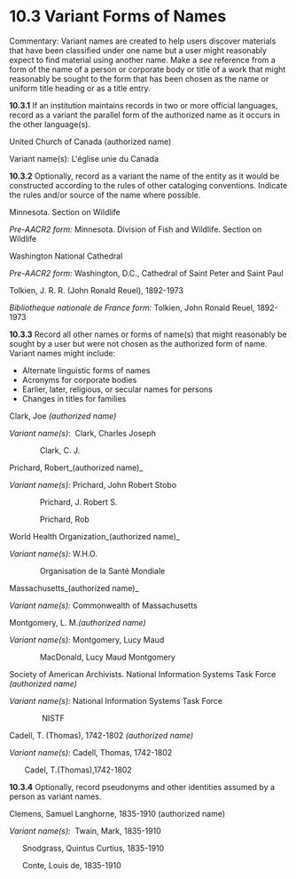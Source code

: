 # 10.3 Variant Forms of Names

Commentary: Variant names are created to help users discover materials that have been classified under one name but a user might reasonably expect to find material using another name. Make a _see_ reference from a form of the name of a person or corporate body or title of a work that might reasonably be sought to the form that has been chosen as the name or uniform title heading or as a title entry.

**10.3.1** If an institution maintains records in two or more official languages, record as a variant the parallel form of the authorized name as it occurs in the other language(s).

United Church of Canada (authorized name)

Variant name(s): L'église unie du Canada

**10.3.2** Optionally, record as a variant the name of the entity as it would be constructed according to the rules of other cataloging conventions. Indicate the rules and/or source of the name where possible.

Minnesota. Section on Wildlife

_Pre-AACR2 form:_ Minnesota. Division of Fish and Wildlife. Section on Wildlife

Washington National Cathedral

_Pre-AACR2 form:_ Washington, D.C., Cathedral of Saint Peter and Saint Paul

Tolkien, J. R. R. (John Ronald Reuel), 1892-1973

_Bibliotheque nationale de France form:_ Tolkien, John Ronald Reuel, 1892-1973

**10.3.3** Record all other names or forms of name(s) that might reasonably be sought by a user but were not chosen as the authorized form of name. Variant names might include:

*   Alternate linguistic forms of names
*   Acronyms for corporate bodies
*   Earlier, later, religious, or secular names for persons
*   Changes in titles for families

Clark, Joe _(authorized name)_

_Variant name(s)_:  Clark, Charles Joseph

              Clark, C. J.

Prichard, Robert_(authorized name)_

_Variant name(s):_ Prichard, John Robert Stobo

              Prichard, J. Robert S.

              Prichard, Rob

World Health Organization_(authorized name)_

_Variant name(s):_ W.H.O.

              Organisation de la Santé Mondiale

Massachusetts_(authorized name)_

_Variant name(s):_ Commonwealth of Massachusetts

Montgomery, L. M._(authorized name)_

_Variant name(s):_ Montgomery, Lucy Maud

              MacDonald, Lucy Maud Montgomery

Society of American Archivists. National Information Systems Task Force _(authorized name)_

_Variant name(s):_ National Information Systems Task Force

               NISTF

Cadell, T. (Thomas), 1742-1802 _(authorized name)_

_Variant name(s):_ Cadell, Thomas, 1742-1802

       Cadel, T.(Thomas),1742-1802

**10.3.4** Optionally, record pseudonyms and other identities assumed by a person as variant names.

Clemens, Samuel Langhorne, 1835-1910 (authorized name)

_Variant name(s):_  Twain, Mark, 1835-1910

      Snodgrass, Quintus Curtius, 1835-1910

      Conte, Louis de, 1835-1910
